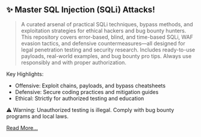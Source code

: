 ## ✨ Master SQL Injection (SQLi) Attacks!

>A curated arsenal of practical SQLi techniques, bypass methods, and exploitation strategies for ethical hackers and bug bounty hunters. This repository covers error-based, blind, and time-based SQLi, WAF evasion tactics, and defensive countermeasures—all designed for legal penetration testing and security research. Includes ready-to-use payloads, real-world examples, and bug bounty pro tips. Always use responsibly and with proper authorization.

Key Highlights:

- Offensive: Exploit chains, payloads, and bypass cheatsheets
- Defensive: Secure coding practices and mitigation guides
- Ethical: Strictly for authorized testing and education

⚠️ Warning: Unauthorized testing is illegal. Comply with bug bounty programs and local laws.

[Read More...](https://github.com/cybersecplayground/bugbounty-Tips-and-Tricks/blob/main/SQLI/Master%20SQL%20Injection%20(SQLi)%20Attacks.md)
